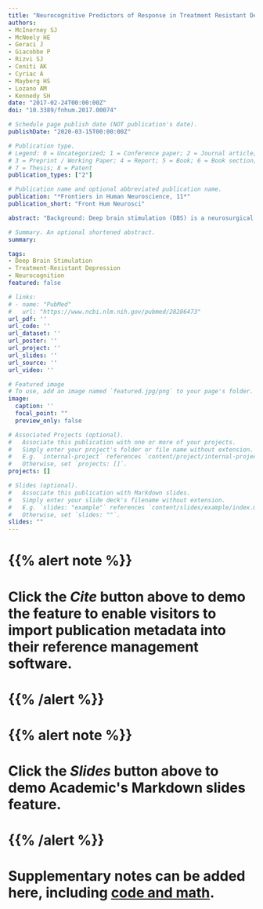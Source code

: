 ```yaml
---
title: "Neurocognitive Predictors of Response in Treatment Resistant Depression to Subcallosal Cingulate Gyrus Deep Brain Stimulation"
authors:
- McInerney SJ
- McNeely HE
- Geraci J
- Giacobbe P
- Rizvi SJ
- Ceniti AK
- Cyriac A
- Mayberg HS
- Lozano AM
- Kennedy SH
date: "2017-02-24T00:00:00Z"
doi: "10.3389/fnhum.2017.00074"

# Schedule page publish date (NOT publication's date).
publishDate: "2020-03-15T00:00:00Z"

# Publication type.
# Legend: 0 = Uncategorized; 1 = Conference paper; 2 = Journal article;
# 3 = Preprint / Working Paper; 4 = Report; 5 = Book; 6 = Book section;
# 7 = Thesis; 8 = Patent
publication_types: ["2"]

# Publication name and optional abbreviated publication name.
publication: "*Frontiers in Human Neuroscience, 11*"
publication_short: "Front Hum Neurosci"

abstract: "Background: Deep brain stimulation (DBS) is a neurosurgical intervention with demonstrated effectiveness for treatment resistant depression (TRD), but longitudinal studies on the stability of cognitive parameters following treatment are limited. The objectives of this study are to (i) identify baseline cognitive predictors of treatment response to subcallosal cingulate gyrus (SCG) DBS for unipolar TRD and (ii) compare neurocognitive performance prior to and 12 months after DBS implantation. Methods: Twenty unipolar TRD patients received SCG DBS for 12 months. A standardized neuropsychological battery was used to assess a range of neurocognitive abilities at baseline and after 12 months. Severity of depression was evaluated using the 17 item Hamilton Rating Scale for Depression. Results: Finger Tap-Dominant Hand Test and total number of errors made on the Wisconsin Card Sorting Test predicted classification of patients as treatment responders or non-responders, and were independent of improvement in mood. Change in verbal fluency was the only neuropsychological test that correlated with change in mood from baseline to the follow up period. None of the neuropsychological measures displayed deterioration in cognitive functioning from baseline to repeat testing at 12 months. Limitations: This was an open label study with a small sample size which limits predictive analysis. Practice effects of the neuropsychological testing could explain the improvement from baseline to follow up on some tasks. Replication using a larger sample of subjects who received neuropsychological testing before and at least 12 months after DBS surgery is required. Conclusion: These preliminary results (i) suggest that psychomotor speed may be a useful baseline predictor of response to SCG DBS treatment and (ii) support previous suggestions that SCG DBS has no deleterious effects on cognition."

# Summary. An optional shortened abstract.
summary: 

tags:
- Deep Brain Stimulation
- Treatment-Resistant Depression
- Neurocognition
featured: false

# links:
# - name: "PubMed"
#   url: "https://www.ncbi.nlm.nih.gov/pubmed/28286473"
url_pdf: ''
url_code: ''
url_dataset: ''
url_poster: ''
url_project: ''
url_slides: ''
url_source: ''
url_video: ''

# Featured image
# To use, add an image named `featured.jpg/png` to your page's folder. 
image:
  caption: ''
  focal_point: ""
  preview_only: false

# Associated Projects (optional).
#   Associate this publication with one or more of your projects.
#   Simply enter your project's folder or file name without extension.
#   E.g. `internal-project` references `content/project/internal-project/index.md`.
#   Otherwise, set `projects: []`.
projects: []

# Slides (optional).
#   Associate this publication with Markdown slides.
#   Simply enter your slide deck's filename without extension.
#   E.g. `slides: "example"` references `content/slides/example/index.md`.
#   Otherwise, set `slides: ""`.
slides: ""
---
```


# {{% alert note %}}
# Click the *Cite* button above to demo the feature to enable visitors to import publication metadata into their reference management software.
# {{% /alert %}}

# {{% alert note %}}
# Click the *Slides* button above to demo Academic's Markdown slides feature.
# {{% /alert %}}

# Supplementary notes can be added here, including [code and math](https://sourcethemes.com/academic/docs/writing-markdown-latex/).
